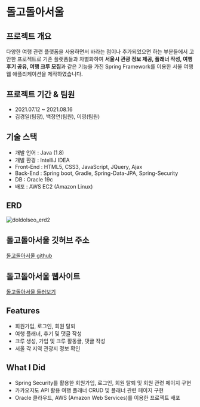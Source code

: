 # 돌고돌아서울

## 프로젝트 개요
다양한 여행 관련 플랫폼을 사용하면서 바라는 점이나 추가되었으면 하는 부분들에서 고안한 프로젝트로 기존 플랫폼들과 차별화하여 **서울시 관광 정보 제공, 플래너 작성, 여행 후기 공유, 여행 크루 모집**과 같은 기능을 가진 Spring Framework를 이용한 서울 여행 웹 애플리케이션을 제작하였습니다. 

## 프로젝트 기간 & 팀원
- 2021.07.12 ~ 2021.08.16
- 김경일(팀장), 백정연(팀원), 이영(팀원)

## 기술 스택
- 개발 언어 : Java (1.8)
- 개발 환경 : IntelliJ IDEA
- Front-End : HTML5, CSS3, JavaScript, JQuery, Ajax
- Back-End : Spring boot, Gradle, Spring-Data-JPA, Spring-Security
- DB : Oracle 19c
- 배포 : AWS EC2 (Amazon Linux)

## ERD
![doldolseo_erd2](https://user-images.githubusercontent.com/77538818/133370496-71dbe3f5-4e21-40a7-a100-e2b0b16a76e7.png)

## 돌고돌아서울 깃허브 주소
[돌고돌아서울 github](https://github.com/kki7823/doldolseo)

## 돌고돌아서울 웹사이트
[돌고돌아서울 둘러보기](http://13.124.230.151:8008/doldolseo/main)

## Features
- 회원가입, 로그인, 회원 탈퇴
- 여행 플래너, 후기 및 댓글 작성
- 크루 생성, 가입 및 크루 활동글, 댓글 작성
- 서울 각 지역 관광지 정보 확인

## What I Did
- Spring Security를 활용한 회원가입, 로그인, 회원 탈퇴 및 회원 관련 페이지 구현
- 카카오지도 API 활용 여행 플래너 CRUD 및 플래너 관련 페이지 구현
- Oracle 클라우드, AWS (Amazon Web Services)를 이용한 프로젝트 배포 


